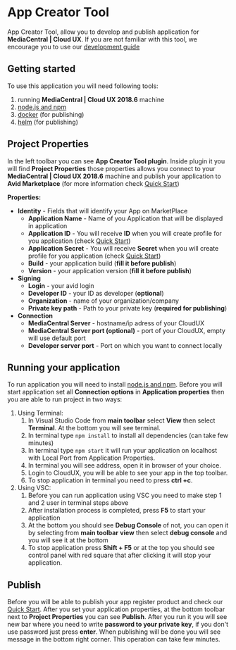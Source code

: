 # App Creator Tool
App Creator Tool, allow you to develop and publish application for
**MediaCentral | Cloud UX**. If you are not familiar with this tool, we
encourage you to use our
[development guide](http://developer.avid.com/mcux_ui_plugin/introduction/doc/development_guide.html)

## Getting started
To use this application you will need following tools:
1. running **MediaCentral | Cloud UX 2018.6** machine
2. [node.js and npm](https://nodejs.org)
3. [docker](https://www.docker.com/) (for publishing)
4. [helm](https://helm.sh/) (for publishing)

## Project Properties
In the left toolbar you can see **App Creator Tool plugin**.
Inside plugin it you will find **Project Properties** those properties
allows you connect to your **MediaCentral | Cloud UX 2018.6** machine and
publish your application to **Avid Marketplace** (for more information check
[Quick Start](http://developer.avid.com/quickStart.html))

**Properties:**
- **Identity** - Fields that will identify your App on MarketPlace
    - **Application Name** - Name of you Application that will be displayed
in application
    - **Application ID** - You will receive **ID** when you will create profile
for you application (check [Quick Start](http://developer.avid.com/quickStart.html))
    - **Application Secret** - You will receive **Secret** when you will create profile
for you application (check [Quick Start](http://developer.avid.com/quickStart.html))
    - **Build** - your application build (**fill it before publish**)
    - **Version** - your application version (**fill it before publish**)
- **Signing**
    - **Login** - your avid login
    - **Developer ID** - your ID as developer (**optional**)
    - **Organization** - name of your organization/company
    - **Private key path** - Path to your private key (**required for publishing**)
- **Connection**
    - **MediaCentral Server** - hostname/ip adress of your CloudUX
    - **MediaCentral Server port (optional)** - port of your CloudUX, empty will use default port
    - **Developer server port** - Port on which you want to connect locally

## Running your application
To run application you will need to install [node.js and npm](https://nodejs.org).
Before you will start application set all **Connection options**
in **Application properties** then you are able to run project in two ways:
1. Using Terminal:
    1. In Visual Studio Code from **main toolbar** select **View** then select
    **Terminal**. At the bottom you will see terminal.
    2. In terminal type `npm install` to install all dependencies (can take few minutes)
    3. In terminal type `npm start` it will run your application on localhost with Local Port from
Application Properties.
    4. In terminal you will see address, open it in browser of your choice.
    5. Login to CloudUX, you will be able to see your app in the top toolbar.
    6. To stop application in terminal you need to press **ctrl +c**.
2. Using VSC:
    1. Before you can run application using VSC you need to make step 1 and 2
    user in terminal steps above
    2. After installation process is completed, press **F5** to start your application
    3. At the bottom you should see **Debug Console** of not, you can open it by
    selecting from **main toolbar** **view** then select **debug console** and you will
    see it at the bottom
    4. To stop application press **Shift + F5** or at the top you should see
    control panel with red square that after clicking it will stop your application.

## Publish
Before you will be able to publish your app register product and
check our [Quick Start](http://developer.avid.com/quickStart.html).
After you set your application properties, at the bottom toolbar next to
**Project Properties** you can see **Publish**. After you run it you will
see new bar where you need to write **password to your private key**, if
you don't use password just press **enter**. When publishing will be done
you will see message in the bottom right corner. This operation can take
few minutes.



